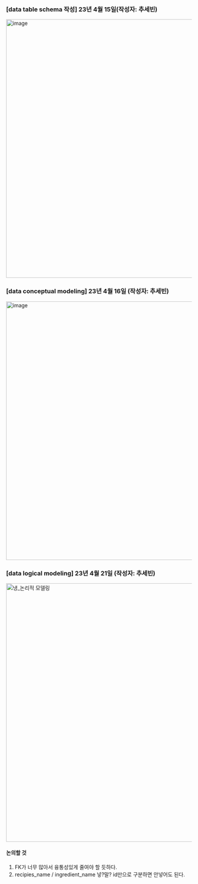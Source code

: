 
### [data table schema 작성] 23년 4월 15일(작성자: 추세빈)
<img width="700" alt="image" src="https://user-images.githubusercontent.com/102461290/233582765-b1c24259-94f4-4794-ad57-1a376ff054d4.png">



### [data conceptual modeling] 23년 4월 16일 (작성자: 추세빈)
<img width="700" alt="image" src="https://user-images.githubusercontent.com/102461290/233585521-6a66977f-e495-4c68-8fae-86661f922042.png">

### [data logical modeling] 23년 4월 21일 (작성자: 추세빈)
<img width="700" alt="냉_논리적 모델링" src="https://user-images.githubusercontent.com/102461290/233584597-46bdf057-c8b2-49f7-815b-4a6dae50d3af.png">


#### 논의할 것
1. FK가 너무 많아서 융통성있게 줄여야 할 듯하다.
2. recipies_name / ingredient_name 넣?말? id만으로 구분하면 안넣어도 된다.
